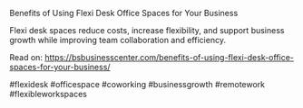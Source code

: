 Benefits of Using Flexi Desk Office Spaces for Your Business

Flexi desk spaces reduce costs, increase flexibility, and support business growth while improving team collaboration and efficiency.

Read on: https://bsbusinesscenter.com/benefits-of-using-flexi-desk-office-spaces-for-your-business/

#flexidesk #officespace #coworking #businessgrowth #remotework #flexibleworkspaces

